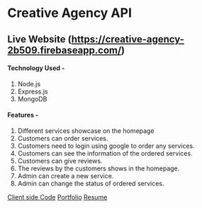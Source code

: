 # Creative Agency API

## Live Website (https://creative-agency-2b509.firebaseapp.com/)

#### Technology Used -

1. Node.js
2. Express.js
3. MongoDB

#### Features -

1. Different services showcase on the homepage
2. Customers can order services.
3. Customers need to login using google to order any services.
4. Customers can see the information of the ordered services.
5. Customers can give reviews.
6. The reviews by the customers shows in the homepage.
7. Admin can create a new service.
8. Admin can change the status of ordered services.

[Client side Code][client]
[Portfolio][portfolio]
[Resume][resume]

[client]: https://github.com/nuralam376/creative-agency-react
[portfolio]: https://nur-a-alam.me/
[resume]: https://drive.google.com/file/d/1JUzoOcAMR58wOuVWR4SZVVl4rrk3_UYb/view
